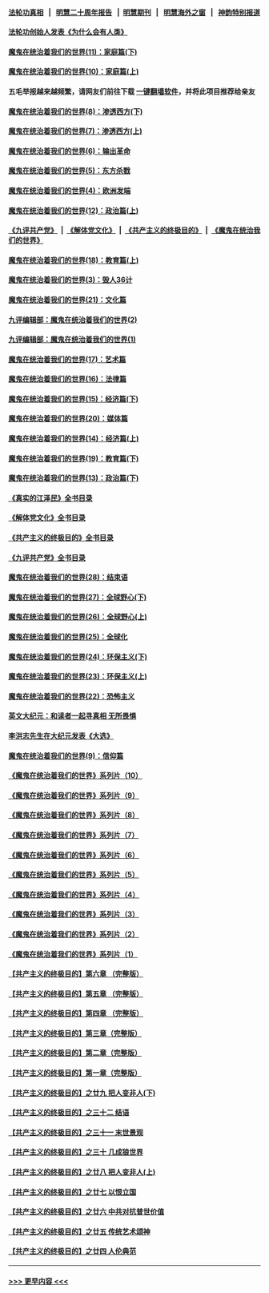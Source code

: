 #### [法轮功真相](https://github.com/gfw-breaker/truth/blob/master/README.md?t=0) &nbsp;&nbsp;|&nbsp;&nbsp; [明慧二十周年报告](https://github.com/gfw-breaker/mh-reports/blob/master/README.md?t=0) &nbsp;&nbsp;|&nbsp;&nbsp;[明慧期刊](https://github.com/gfw-breaker/mh-qikan) &nbsp;&nbsp;|&nbsp;&nbsp; [明慧海外之窗](https://github.com/gfw-breaker/mh-news/blob/master/README.md?t=0) &nbsp;&nbsp;|&nbsp;&nbsp; [神韵特别报道](https://github.com/gfw-breaker/mh-news/blob/master/shenyun.md?t=0)
#### [法轮功创始人发表《为什么会有人类》](../pages/nsc422/n13912117.md?t=01290343) 
#### [魔鬼在统治着我们的世界(11)：家庭篇(下)](../pages/nsc422/n10440961.md?t=01290343) 
#### [魔鬼在统治着我们的世界(10)：家庭篇(上)](../pages/nsc422/n10435448.md?t=01290343) 
#### 五毛举报越来越频繁，请网友们前往下载 [一键翻墙软件](https://github.com/gfw-breaker/ssr-accounts)，并将此项目推荐给亲友
#### [魔鬼在统治着我们的世界(8)：渗透西方(下)](../pages/nsc422/n10429603.md?t=01290343) 
#### [魔鬼在统治着我们的世界(7)：渗透西方(上)](../pages/nsc422/n10426013.md?t=01290343) 
#### [魔鬼在统治着我们的世界(6)：输出革命](../pages/nsc422/n10421536.md?t=01290343) 
#### [魔鬼在统治着我们的世界(5)：东方杀戮](../pages/nsc422/n10417707.md?t=01290343) 
#### [魔鬼在统治着我们的世界(4)：欧洲发端](../pages/nsc422/n10414890.md?t=01290343) 
#### [魔鬼在统治着我们的世界(12)：政治篇(上)](../pages/nsc422/n10444576.md?t=01290343) 
#### [《九评共产党》](https://github.com/begood0513/9ping.md/blob/master/README.md) &nbsp;|&nbsp; [《解体党文化》](../../../../jtdwh.md/blob/master/README.md)  &nbsp;|&nbsp; [《共产主义的终极目的》](../../../../gczydzjmd.md/blob/master/README.md) &nbsp;|&nbsp; [《魔鬼在统治我们的世界》](../../../../mgztzwmdsj.md/blob/master/README.md) 
#### [魔鬼在统治着我们的世界(18)：教育篇(上)](../pages/nsc422/n10526970.md?t=01290343) 
#### [魔鬼在统治着我们的世界(3)：毁人36计](../pages/nsc422/n10411583.md?t=01290343) 
#### [魔鬼在统治着我们的世界(21)：文化篇](../pages/nsc422/n10597706.md?t=01290343) 
#### [九评编辑部：魔鬼在统治着我们的世界(2)](../pages/nsc422/n10410036.md?t=01290343) 
#### [九评编辑部：魔鬼在统治着我们的世界(1)](../pages/nsc422/n10406825.md?t=01290343) 
#### [魔鬼在统治着我们的世界(17)：艺术篇](../pages/nsc422/n10499093.md?t=01290343) 
#### [魔鬼在统治着我们的世界(16)：法律篇](../pages/nsc422/n10485969.md?t=01290343) 
#### [魔鬼在统治着我们的世界(15)：经济篇(下)](../pages/nsc422/n10469975.md?t=01290343) 
#### [魔鬼在统治着我们的世界(20)：媒体篇](../pages/nsc422/n10586579.md?t=01290343) 
#### [魔鬼在统治着我们的世界(14)：经济篇(上)](../pages/nsc422/n10457370.md?t=01290343) 
#### [魔鬼在统治着我们的世界(19)：教育篇(下)](../pages/nsc422/n10564808.md?t=01290343) 
#### [魔鬼在统治着我们的世界(13)：政治篇(下)](../pages/nsc422/n10448270.md?t=01290343) 
#### [《真实的江泽民》全书目录](../pages/nsc422/n13721399.md?t=01290343) 
#### [《解体党文化》全书目录](../pages/nsc422/n13721157.md?t=01290343) 
#### [《共产主义的终极目的》全书目录](../pages/nsc422/n13721048.md?t=01290343) 
#### [《九评共产党》全书目录](../pages/nsc422/n13708085.md?t=01290343) 
#### [魔鬼在统治着我们的世界(28)：结束语](../pages/nsc422/n10936246.md?t=01290343) 
#### [魔鬼在统治着我们的世界(27)：全球野心(下)](../pages/nsc422/n10928319.md?t=01290343) 
#### [魔鬼在统治着我们的世界(26)：全球野心(上)](../pages/nsc422/n10900318.md?t=01290343) 
#### [魔鬼在统治着我们的世界(25)：全球化](../pages/nsc422/n10788205.md?t=01290343) 
#### [魔鬼在统治着我们的世界(24)：环保主义(下)](../pages/nsc422/n10695307.md?t=01290343) 
#### [魔鬼在统治着我们的世界(23)：环保主义(上)](../pages/nsc422/n10688613.md?t=01290343) 
#### [魔鬼在统治着我们的世界(22)：恐怖主义](../pages/nsc422/n10614727.md?t=01290343) 
#### [英文大纪元：和读者一起寻真相 无所畏惧](../pages/nsc422/n12542027.md?t=01290343) 
#### [李洪志先生在大纪元发表《大选》](../pages/nsc422/n12534746.md?t=01290343) 
#### [魔鬼在统治着我们的世界(9)：信仰篇](../pages/nsc422/n10432159.md?t=01290343) 
#### [《魔鬼在统治着我们的世界》系列片（10）](../pages/nsc422/n12292670.md?t=01290343) 
#### [《魔鬼在统治着我们的世界》系列片（9）](../pages/nsc422/n12290859.md?t=01290343) 
#### [《魔鬼在统治着我们的世界》系列片（8）](../pages/nsc422/n12287445.md?t=01290343) 
#### [《魔鬼在统治着我们的世界》系列片（7）](../pages/nsc422/n12283425.md?t=01290343) 
#### [《魔鬼在统治着我们的世界》系列片（6）](../pages/nsc422/n12282314.md?t=01290343) 
#### [《魔鬼在统治着我们的世界》系列片（5）](../pages/nsc422/n12281419.md?t=01290343) 
#### [《魔鬼在统治着我们的世界》系列片（4）](../pages/nsc422/n12274024.md?t=01290343) 
#### [《魔鬼在统治着我们的世界》系列片（3）](../pages/nsc422/n12271322.md?t=01290343) 
#### [《魔鬼在统治着我们的世界》系列片（2）](../pages/nsc422/n12269049.md?t=01290343) 
#### [《魔鬼在统治着我们的世界》系列片（1）](../pages/nsc422/n12267575.md?t=01290343) 
#### [【共产主义的终极目的】第六章 （完整版）](../pages/nsc422/n11428913.md?t=01290343) 
#### [【共产主义的终极目的】第五章 （完整版）](../pages/nsc422/n11428912.md?t=01290343) 
#### [【共产主义的终极目的】第四章 （完整版）](../pages/nsc422/n11428907.md?t=01290343) 
#### [【共产主义的终极目的】第三章（完整版）](../pages/nsc422/n11428848.md?t=01290343) 
#### [【共产主义的终极目的】第二章（完整版）](../pages/nsc422/n11428831.md?t=01290343) 
#### [【共产主义的终极目的】第一章（完整版）](../pages/nsc422/n11417651.md?t=01290343) 
#### [【共产主义的终极目的】之廿九 把人变非人(下)](../pages/nsc422/n11344140.md?t=01290343) 
#### [【共产主义的终极目的】之三十二 结语](../pages/nsc422/n11360535.md?t=01290343) 
#### [【共产主义的终极目的】之三十一 末世景观](../pages/nsc422/n11351129.md?t=01290343) 
#### [【共产主义的终极目的】之三十 几成狼世界](../pages/nsc422/n11348280.md?t=01290343) 
#### [【共产主义的终极目的】之廿八 把人变非人(上)](../pages/nsc422/n11340492.md?t=01290343) 
#### [【共产主义的终极目的】之廿七 以恨立国](../pages/nsc422/n11336944.md?t=01290343) 
#### [【共产主义的终极目的】之廿六 中共对抗普世价值](../pages/nsc422/n11324785.md?t=01290343) 
#### [【共产主义的终极目的】之廿五 传统艺术颂神](../pages/nsc422/n11296396.md?t=01290343) 
#### [【共产主义的终极目的】之廿四 人伦典范](../pages/nsc422/n11296397.md?t=01290343) 

----
#### [ >>> 更早内容 <<< ](../indexes/nsc422-earlier.md)

